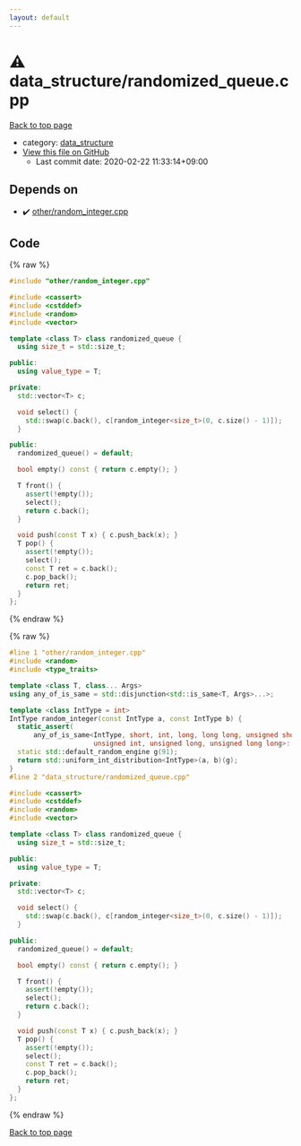 ```yaml
---
layout: default
---
```


<!-- mathjax config similar to math.stackexchange -->
<script type="text/javascript" async
  src="https://cdnjs.cloudflare.com/ajax/libs/mathjax/2.7.5/MathJax.js?config=TeX-MML-AM_CHTML">
</script>
<script type="text/x-mathjax-config">
  MathJax.Hub.Config({
    TeX: { equationNumbers: { autoNumber: "AMS" }},
    tex2jax: {
      inlineMath: [ ['$','$'] ],
      processEscapes: true
    },
    "HTML-CSS": { matchFontHeight: false },
    displayAlign: "left",
    displayIndent: "2em"
  });
</script>

<script type="text/javascript" src="https://cdnjs.cloudflare.com/ajax/libs/jquery/3.4.1/jquery.min.js"></script>
<script src="https://cdn.jsdelivr.net/npm/jquery-balloon-js@1.1.2/jquery.balloon.min.js" integrity="sha256-ZEYs9VrgAeNuPvs15E39OsyOJaIkXEEt10fzxJ20+2I=" crossorigin="anonymous"></script>
<script type="text/javascript" src="../../assets/js/copy-button.js"></script>
<link rel="stylesheet" href="../../assets/css/copy-button.css" />


# :warning: data_structure/randomized_queue.cpp

<a href="../../index.html">Back to top page</a>

* category: <a href="../../index.html#c8f6850ec2ec3fb32f203c1f4e3c2fd2">data_structure</a>
* <a href="{{ site.github.repository_url }}/blob/master/data_structure/randomized_queue.cpp">View this file on GitHub</a>
    - Last commit date: 2020-02-22 11:33:14+09:00




## Depends on

* :heavy_check_mark: <a href="../other/random_integer.cpp.html">other/random_integer.cpp</a>


## Code

<a id="unbundled"></a>
{% raw %}
```cpp
#include "other/random_integer.cpp"

#include <cassert>
#include <cstddef>
#include <random>
#include <vector>

template <class T> class randomized_queue {
  using size_t = std::size_t;

public:
  using value_type = T;

private:
  std::vector<T> c;

  void select() {
    std::swap(c.back(), c[random_integer<size_t>(0, c.size() - 1)]);
  }

public:
  randomized_queue() = default;

  bool empty() const { return c.empty(); }

  T front() {
    assert(!empty());
    select();
    return c.back();
  }

  void push(const T x) { c.push_back(x); }
  T pop() {
    assert(!empty());
    select();
    const T ret = c.back();
    c.pop_back();
    return ret;
  }
};
```
{% endraw %}

<a id="bundled"></a>
{% raw %}
```cpp
#line 1 "other/random_integer.cpp"
#include <random>
#include <type_traits>

template <class T, class... Args>
using any_of_is_same = std::disjunction<std::is_same<T, Args>...>;

template <class IntType = int>
IntType random_integer(const IntType a, const IntType b) {
  static_assert(
      any_of_is_same<IntType, short, int, long, long long, unsigned short,
                     unsigned int, unsigned long, unsigned long long>::value);
  static std::default_random_engine g(91);
  return std::uniform_int_distribution<IntType>(a, b)(g);
}
#line 2 "data_structure/randomized_queue.cpp"

#include <cassert>
#include <cstddef>
#include <random>
#include <vector>

template <class T> class randomized_queue {
  using size_t = std::size_t;

public:
  using value_type = T;

private:
  std::vector<T> c;

  void select() {
    std::swap(c.back(), c[random_integer<size_t>(0, c.size() - 1)]);
  }

public:
  randomized_queue() = default;

  bool empty() const { return c.empty(); }

  T front() {
    assert(!empty());
    select();
    return c.back();
  }

  void push(const T x) { c.push_back(x); }
  T pop() {
    assert(!empty());
    select();
    const T ret = c.back();
    c.pop_back();
    return ret;
  }
};

```
{% endraw %}

<a href="../../index.html">Back to top page</a>


